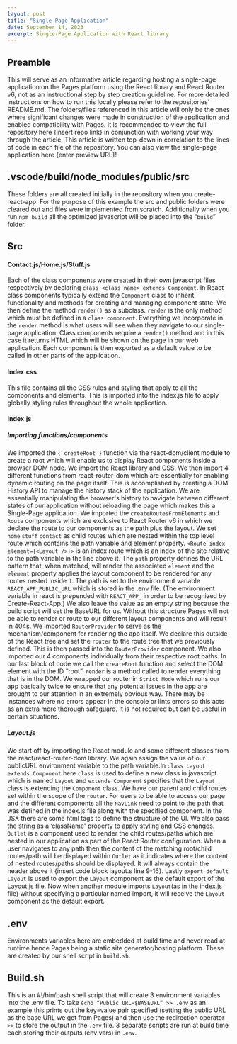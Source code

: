 ```yaml
---
layout: post
title: "Single-Page Application"
date: September 14, 2023
excerpt: Single-Page Application with React library
---
```


## Preamble

This will serve as an informative article regarding hosting a single-page application on the Pages platform using the React library and React Router v6, not as an instructional step by step creation guideline. For more detailed instructions on how to run this locally please refer to the repositories’ README.md. The folders/files referenced in this article will only be the ones where significant changes were made in construction of the application and enabled compatibility with Pages. It is recommended to view the full repository here {insert repo link} in conjunction with working your way through the article. This article is written top-down in correlation to the lines of code in each file of the repository. You can also view the single-page application here {enter preview URL}!

## .vscode/build/node_modules/public/src

These folders are all created initially in the repository when you create-react-app. For the purpose of this example the src and public folders were cleared out and files were implemented from scratch. Additionally when you run `npm build` all the optimized javascript will be placed into the “`build`” folder.

## Src
#### Contact.js/Home.js/Stuff.js 

Each of the class  components were created in their own javascript files respectively by declaring `class <class name> extends Component`. In React class components typically extend the `Component` class to inherit functionality and methods for creating and managing component state. We then define the method `render()` as a subclass. `render` is the only method which must be defined in a `class component`. Everything we incorporate in the `render` method is what users will see when they navigate to our single-page application. Class components require a `rendor()` method and in this case it returns HTML which will be shown on the page in our web application. Each component is then exported as a default value to be called in other parts of the application.

#### Index.css
This file contains all the CSS rules and styling that apply to all the components and elements. This is imported into the index.js file to apply globally styling rules throughout the whole application. 

#### Index.js

##### Importing functions/components

We imported the `{ createRoot }` function via the react-dom/client module to create a root which will enable us to display React components inside a browser DOM node. We import the React library and CSS. We then import 4 different functions from react-router-dom which are essentially for enabling dynamic routing on the page itself. This is accomplished by creating a DOM History API to manage the history stack of the application. We are essentially manipulating the browser's history to navigate between different states of our application without reloading the page which makes this a Single-Page application.
We imported the `createRoutesFromElements` and `Route` components  which are exclusive to React Router v6 in which we declare the route to our components as the path plus the layout.  We set `home` `stuff` `contact` as child routes which are nested within the top level route which contains the path variable and element property. `<Route index element={<Layout />}>`  is an index route which is an index of the site relative to the path variable in the line above it. The `path` property defines the URL pattern that, when matched, will render the associated `element` and the `element` property applies the layout component to be rendered for any routes nested inside it. The path is set to the environment variable  `REACT_APP_PUBLIC_URL` which is stored in the .env file. (The environment variable in react is prepended with `REACT_APP_` in order to be recognized by Create-React-App.) We also leave the value as an empty string because the build script will set the BaseURL for us. Without this structure Pages will not be able to render or route to our different layout components and will result in 404s. 
We imported `RouterProvider` to serve as the mechanism/component for rendering the app itself. We declare this outside of the React tree and set the `router` to the route tree that we previously defined. This is then passed into the `RouterProvider` component. 
We also imported our 4 components individually from their respective root paths. In our last block of code we call the `createRoot` function and select the DOM element with the ID “root”. `render` is a method called to render everything that is in the DOM. We wrapped our router in `Strict Mode` which runs our app basically twice to ensure that any potential issues in the app are brought to our attention in an extremely obvious way. There may be instances where no errors appear in the console or lints errors so this acts as an extra more thorough safeguard. It is not required but can be useful in certain situations.

##### Layout.js
We start off by importing the React module and some different classes from the react/react-router-dom library. We again assign the value of our publicURL environment variable to the path variable.In `class Layout extends Component` here `class` is used to define a new class in javascript which is named `Layout` and `extends Component` specifies that the `Layout` class is extending the `Component` class. We have our parent and child routes set within the scope of the `router`.  For users to be able to access our page and the different components all the `NavLink` need to point to the path that was defined in the index.js file along with the specified component. In the JSX there are some html tags to define the structure of the UI. We also pass the string as a ‘className' property to apply styling and CSS changes. `Outlet` is a component used to render the child routes/paths which are nested in our application as part of the React Router configuration. When a user navigates to any path then the content of the matching root/child routes/path will be displayed within `Outlet` as it indicates where the content of nested routes/paths should be displayed. It will always contain the header above it 
{insert code block layout.s line 9-16}. Lastly `export default Layout` is used to export the `Layout` component as the default export of the Layout.js file. Now when another module imports `Layout`(as in the index.js file)  without specifying a particular named import, it will receive the `Layout` component as the default export. 

## .env

Environments variables here are embedded at build time and never read at runtime hence Pages being a static site generator/hosting platform. These are created by our shell script in `build.sh`. 

## Build.sh

This is an #!/bin/bash shell script that will create 3 environment variables into the .env file. To take `echo “Public_URL=$BASEURL” >> .env` as an example this prints out the key=value pair specified (setting the public URL as the base URL we get from Pages) and then use the redirection operator `>>` to store the output in the `.env` file. 3 separate scripts are run at build time each storing their outputs (env vars)  in `.env`.
